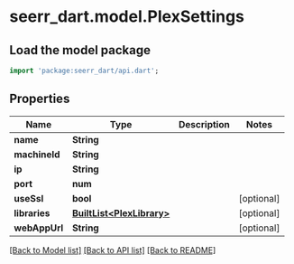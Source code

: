 # seerr_dart.model.PlexSettings

## Load the model package
```dart
import 'package:seerr_dart/api.dart';
```

## Properties
Name | Type | Description | Notes
------------ | ------------- | ------------- | -------------
**name** | **String** |  | 
**machineId** | **String** |  | 
**ip** | **String** |  | 
**port** | **num** |  | 
**useSsl** | **bool** |  | [optional] 
**libraries** | [**BuiltList&lt;PlexLibrary&gt;**](PlexLibrary.md) |  | [optional] 
**webAppUrl** | **String** |  | [optional] 

[[Back to Model list]](../README.md#documentation-for-models) [[Back to API list]](../README.md#documentation-for-api-endpoints) [[Back to README]](../README.md)


